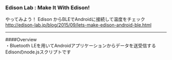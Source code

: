 ### Edison Lab : Make It With Edison!
やってみよう！ Edison からBLEでAndroidに接続して温度をチェック
http://edison-lab.jp/blog/2015/09/lets-make-edison-android-ble.html
***
 

####Overview  
・Bluetooth LEを用いてAndroidアプリケーションからデータを送受信するEdisonのnode.jsスクリプトです
